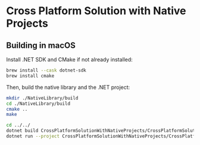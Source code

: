 # Cross Platform Solution with Native Projects

## Building in macOS

Install .NET SDK and CMake if not already installed:

```bash
brew install --cask dotnet-sdk
brew install cmake
```

Then, build the native library and the .NET project:

```bash
mkdir ./NativeLibrary/build
cd ./NativeLibrary/build
cmake ..
make

cd ../../
dotnet build CrossPlatformSolutionWithNativeProjects/CrossPlatformSolutionWithNativeProjects.csproj
dotnet run --project CrossPlatformSolutionWithNativeProjects/CrossPlatformSolutionWithNativeProjects.csproj
```
